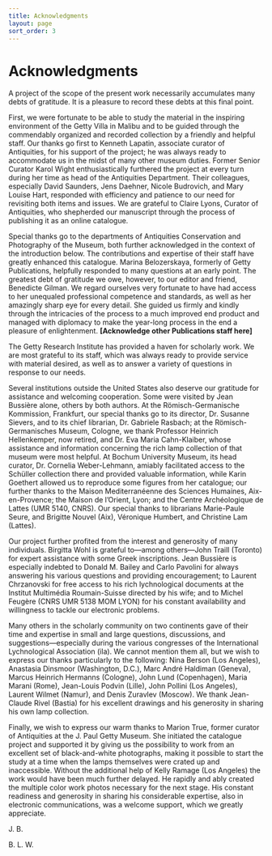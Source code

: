 ```yaml
---
title: Acknowledgments
layout: page
sort_order: 3
---
```


# Acknowledgments

A project of the scope of the present work necessarily accumulates many
debts of gratitude. It is a pleasure to record these debts at this final
point.

First, we were fortunate to be able to study the material in the
inspiring environment of the Getty Villa in Malibu and to be guided
through the commendably organized and recorded collection by a friendly
and helpful staff. Our thanks go first to Kenneth Lapatin, associate
curator of Antiquities, for his support of the project; he was always
ready to accommodate us in the midst of many other museum duties. Former
Senior Curator Karol Wight enthusiastically furthered the project at
every turn during her time as head of the Antiquities Department. Their
colleagues, especially David Saunders, Jens Daehner, Nicole Budrovich,
and Mary Louise Hart, responded with efficiency and patience to our need
for revisiting both items and issues. We are grateful to Claire Lyons,
Curator of Antiquities, who shepherded our manuscript through the
process of publishing it as an online catalogue.

Special thanks go to the departments of Antiquities Conservation and
Photography of the Museum, both further acknowledged in the context of
the introduction below. The contributions and expertise of their staff
have greatly enhanced this catalogue. Marina Belozerskaya, formerly of
Getty Publications, helpfully responded to many questions at an early
point. The greatest debt of gratitude we owe, however, to our editor and
friend, Benedicte Gilman. We regard ourselves very fortunate to have had
access to her unequaled professional competence and standards, as well
as her amazingly sharp eye for every detail. She guided us firmly and
kindly through the intricacies of the process to a much improved end
product and managed with diplomacy to make the year-long process in the
end a pleasure of enlightenment. **\[Acknowledge other Publications
staff here\]**

The Getty Research Institute has provided a haven for scholarly work. We
are most grateful to its staff, which was always ready to provide
service with material desired, as well as to answer a variety of
questions in response to our needs.

Several institutions outside the United States also deserve our
gratitude for assistance and welcoming cooperation. Some were visited by
Jean Bussière alone, others by both authors. At the Römisch-Germanische
Kommission, Frankfurt, our special thanks go to its director, Dr.
Susanne Sievers, and to its chief librarian, Dr. Gabriele Rasbach; at
the Römisch-Germanisches Museum, Cologne, we thank Professor Heinrich
Hellenkemper, now retired, and Dr. Eva Maria Cahn-Klaiber, whose
assistance and information concerning the rich lamp collection of that
museum were most helpful. At Bochum University Museum, its head curator,
Dr. Cornelia Weber-Lehmann, amiably facilitated access to the Schüller
collection there and provided valuable information, while Karin Goethert
allowed us to reproduce some figures from her catalogue; our further
thanks to the Maison Mediterranéenne des Sciences Humaines,
Aix-en-Provence; the Maison de l’Orient, Lyon; and the Centre
Archéologique de Lattes (UMR 5140, CNRS). Our special thanks to
librarians Marie-Paule Seure, and Brigitte Nouvel (Aix), Véronique
Humbert, and Christine Lam (Lattes).

Our project further profited from the interest and generosity of many
individuals. Birgitta Wohl is grateful to—among others—John Traill
(Toronto) for expert assistance with some Greek inscriptions. Jean
Bussière is especially indebted to Donald M. Bailey and Carlo Pavolini
for always answering his various questions and providing encouragement;
to Laurent Chrzanovski for free access to his rich lychnological
documents at the Institut Multimédia Roumain-Suisse directed by his
wife; and to Michel Feugère (CNRS UMR 5138 MOM LYON) for his constant
availability and willingness to tackle our electronic problems.

Many others in the scholarly community on two continents gave of their
time and expertise in small and large questions, discussions, and
suggestions—especially during the various congresses of the
International Lychnological Association (ila). We cannot mention them
all, but we wish to express our thanks particularly to the following:
Nina Berson (Los Angeles), Anastasia Dinsmoor (Washington, D.C.), Marc
André Haldiman (Geneva), Marcus Heinrich Hermanns (Cologne), John Lund
(Copenhagen), Maria Marani (Rome), Jean-Louis Podvin (Lille), John
Pollini (Los Angeles), Laurent Wilmet (Namur), and Denis Zuravlev
(Moscow). We thank Jean-Claude Rivel (Bastia) for his excellent drawings
and his generosity in sharing his own lamp collection.

Finally, we wish to express our warm thanks to Marion True, former
curator of Antiquities at the J. Paul Getty Museum. She initiated the
catalogue project and supported it by giving us the possibility to work
from an excellent set of black-and-white photographs, making it possible
to start the study at a time when the lamps themselves were crated up
and inaccessible. Without the additional help of Kelly Ramage (Los
Angeles) the work would have been much further delayed. He rapidly and
ably created the multiple color work photos necessary for the next
stage. His constant readiness and generosity in sharing his considerable
expertise, also in electronic communications, was a welcome support,
which we greatly appreciate.

J. B.

B. L. W.
